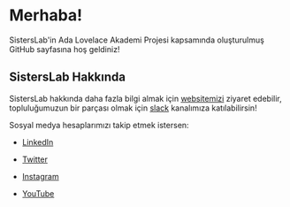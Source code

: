 # Merhaba!

SistersLab'in Ada Lovelace Akademi Projesi kapsamında oluşturulmuş GitHub sayfasına hoş geldiniz!

## SistersLab Hakkında

SistersLab hakkında daha fazla bilgi almak için [websitemizi](https://sisterslab.org/) ziyaret edebilir, topluluğumuzun bir parçası olmak için [slack](https://sisterslab.org/slack) kanalımıza katılabilirsin!

Sosyal medya hesaplarımızı takip etmek istersen:

- [LinkedIn](https://sisterslab.org/linkedin)

- [Twitter](https://sisterslab.org/twitter)

- [Instagram](https://sisterslab.org/instagram)

- [YouTube](https://sisterslab.org/youtube)
